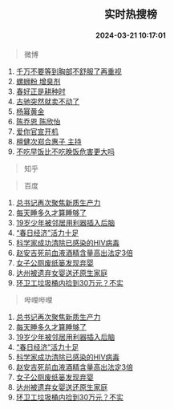 <div align="center"><h2>实时热搜榜</h2><h4>2024-03-21 10:17:01</h4></div>

> 微博  

1. [千万不要等到胸部不舒服了再重视](https://s.weibo.com/weibo?q=%E5%8D%83%E4%B8%87%E4%B8%8D%E8%A6%81%E7%AD%89%E5%88%B0%E8%83%B8%E9%83%A8%E4%B8%8D%E8%88%92%E6%9C%8D%E4%BA%86%E5%86%8D%E9%87%8D%E8%A7%86&t=31&band_rank=1&Refer=top)<br />
2. [螺蛳粉 增臭剂](https://s.weibo.com/weibo?q=%E8%9E%BA%E8%9B%B3%E7%B2%89%20%E5%A2%9E%E8%87%AD%E5%89%82&t=31&band_rank=2&Refer=top)<br />
3. [春好正是耕种时](https://s.weibo.com/weibo?q=%23%E6%98%A5%E5%A5%BD%E6%AD%A3%E6%98%AF%E8%80%95%E7%A7%8D%E6%97%B6%23&t=31&band_rank=3&Refer=top)<br />
4. [古驰突然就卖不动了](https://s.weibo.com/weibo?q=%23%E5%8F%A4%E9%A9%B0%E7%AA%81%E7%84%B6%E5%B0%B1%E5%8D%96%E4%B8%8D%E5%8A%A8%E4%BA%86%23&t=31&band_rank=4&Refer=top)<br />
5. [杨幂黄金](https://s.weibo.com/weibo?q=%E6%9D%A8%E5%B9%82%E9%BB%84%E9%87%91&t=31&band_rank=5&Refer=top)<br />
6. [陈乔恩 陈欣怡](https://s.weibo.com/weibo?q=%E9%99%88%E4%B9%94%E6%81%A9%20%E9%99%88%E6%AC%A3%E6%80%A1&t=31&band_rank=6&Refer=top)<br />
7. [爱你官宣开机](https://s.weibo.com/weibo?q=%23%E7%88%B1%E4%BD%A0%E5%AE%98%E5%AE%A3%E5%BC%80%E6%9C%BA%23&t=31&band_rank=7&Refer=top)<br />
8. [檀健次郑合惠子 主持](https://s.weibo.com/weibo?q=%E6%AA%80%E5%81%A5%E6%AC%A1%E9%83%91%E5%90%88%E6%83%A0%E5%AD%90%20%E4%B8%BB%E6%8C%81&t=31&band_rank=8&Refer=top)<br />
9. [不吃早饭比不吃晚饭危害更大吗](https://s.weibo.com/weibo?q=%23%E4%B8%8D%E5%90%83%E6%97%A9%E9%A5%AD%E6%AF%94%E4%B8%8D%E5%90%83%E6%99%9A%E9%A5%AD%E5%8D%B1%E5%AE%B3%E6%9B%B4%E5%A4%A7%E5%90%97%23&t=31&band_rank=9&Refer=top)<br />

> 知乎  


> 百度  

1. [总书记再次聚焦新质生产力](https://www.baidu.com/s?wd=%E6%80%BB%E4%B9%A6%E8%AE%B0%E5%86%8D%E6%AC%A1%E8%81%9A%E7%84%A6%E6%96%B0%E8%B4%A8%E7%94%9F%E4%BA%A7%E5%8A%9B&sa=fyb_news&rsv_dl=fyb_news)<br />
2. [每天睡多久才算睡够了](https://www.baidu.com/s?wd=%E6%AF%8F%E5%A4%A9%E7%9D%A1%E5%A4%9A%E4%B9%85%E6%89%8D%E7%AE%97%E7%9D%A1%E5%A4%9F%E4%BA%86&sa=fyb_news&rsv_dl=fyb_news)<br />
3. [19岁少年被邻居用利器插入后脑](https://www.baidu.com/s?wd=19%E5%B2%81%E5%B0%91%E5%B9%B4%E8%A2%AB%E9%82%BB%E5%B1%85%E7%94%A8%E5%88%A9%E5%99%A8%E6%8F%92%E5%85%A5%E5%90%8E%E8%84%91&sa=fyb_news&rsv_dl=fyb_news)<br />
4. [“春日经济”活力十足](https://www.baidu.com/s?wd=%E2%80%9C%E6%98%A5%E6%97%A5%E7%BB%8F%E6%B5%8E%E2%80%9D%E6%B4%BB%E5%8A%9B%E5%8D%81%E8%B6%B3&sa=fyb_news&rsv_dl=fyb_news)<br />
5. [科学家成功清除已感染的HIV病毒](https://www.baidu.com/s?wd=%E7%A7%91%E5%AD%A6%E5%AE%B6%E6%88%90%E5%8A%9F%E6%B8%85%E9%99%A4%E5%B7%B2%E6%84%9F%E6%9F%93%E7%9A%84HIV%E7%97%85%E6%AF%92&sa=fyb_news&rsv_dl=fyb_news)<br />
6. [赵安吉死前血液酒精含量高出法定3倍](https://www.baidu.com/s?wd=%E8%B5%B5%E5%AE%89%E5%90%89%E6%AD%BB%E5%89%8D%E8%A1%80%E6%B6%B2%E9%85%92%E7%B2%BE%E5%90%AB%E9%87%8F%E9%AB%98%E5%87%BA%E6%B3%95%E5%AE%9A3%E5%80%8D&sa=fyb_news&rsv_dl=fyb_news)<br />
7. [女子公厕废纸篓发现弃婴](https://www.baidu.com/s?wd=%E5%A5%B3%E5%AD%90%E5%85%AC%E5%8E%95%E5%BA%9F%E7%BA%B8%E7%AF%93%E5%8F%91%E7%8E%B0%E5%BC%83%E5%A9%B4&sa=fyb_news&rsv_dl=fyb_news)<br />
8. [达州被遗弃女婴送还原生家庭](https://www.baidu.com/s?wd=%E8%BE%BE%E5%B7%9E%E8%A2%AB%E9%81%97%E5%BC%83%E5%A5%B3%E5%A9%B4%E9%80%81%E8%BF%98%E5%8E%9F%E7%94%9F%E5%AE%B6%E5%BA%AD&sa=fyb_news&rsv_dl=fyb_news)<br />
9. [环卫工垃圾桶内捡到30万元？不实](https://www.baidu.com/s?wd=%E7%8E%AF%E5%8D%AB%E5%B7%A5%E5%9E%83%E5%9C%BE%E6%A1%B6%E5%86%85%E6%8D%A1%E5%88%B030%E4%B8%87%E5%85%83%EF%BC%9F%E4%B8%8D%E5%AE%9E&sa=fyb_news&rsv_dl=fyb_news)<br />

> 哔哩哔哩  

1. [总书记再次聚焦新质生产力](https://www.baidu.com/s?wd=%E6%80%BB%E4%B9%A6%E8%AE%B0%E5%86%8D%E6%AC%A1%E8%81%9A%E7%84%A6%E6%96%B0%E8%B4%A8%E7%94%9F%E4%BA%A7%E5%8A%9B&sa=fyb_news&rsv_dl=fyb_news)<br />
2. [每天睡多久才算睡够了](https://www.baidu.com/s?wd=%E6%AF%8F%E5%A4%A9%E7%9D%A1%E5%A4%9A%E4%B9%85%E6%89%8D%E7%AE%97%E7%9D%A1%E5%A4%9F%E4%BA%86&sa=fyb_news&rsv_dl=fyb_news)<br />
3. [19岁少年被邻居用利器插入后脑](https://www.baidu.com/s?wd=19%E5%B2%81%E5%B0%91%E5%B9%B4%E8%A2%AB%E9%82%BB%E5%B1%85%E7%94%A8%E5%88%A9%E5%99%A8%E6%8F%92%E5%85%A5%E5%90%8E%E8%84%91&sa=fyb_news&rsv_dl=fyb_news)<br />
4. [“春日经济”活力十足](https://www.baidu.com/s?wd=%E2%80%9C%E6%98%A5%E6%97%A5%E7%BB%8F%E6%B5%8E%E2%80%9D%E6%B4%BB%E5%8A%9B%E5%8D%81%E8%B6%B3&sa=fyb_news&rsv_dl=fyb_news)<br />
5. [科学家成功清除已感染的HIV病毒](https://www.baidu.com/s?wd=%E7%A7%91%E5%AD%A6%E5%AE%B6%E6%88%90%E5%8A%9F%E6%B8%85%E9%99%A4%E5%B7%B2%E6%84%9F%E6%9F%93%E7%9A%84HIV%E7%97%85%E6%AF%92&sa=fyb_news&rsv_dl=fyb_news)<br />
6. [赵安吉死前血液酒精含量高出法定3倍](https://www.baidu.com/s?wd=%E8%B5%B5%E5%AE%89%E5%90%89%E6%AD%BB%E5%89%8D%E8%A1%80%E6%B6%B2%E9%85%92%E7%B2%BE%E5%90%AB%E9%87%8F%E9%AB%98%E5%87%BA%E6%B3%95%E5%AE%9A3%E5%80%8D&sa=fyb_news&rsv_dl=fyb_news)<br />
7. [女子公厕废纸篓发现弃婴](https://www.baidu.com/s?wd=%E5%A5%B3%E5%AD%90%E5%85%AC%E5%8E%95%E5%BA%9F%E7%BA%B8%E7%AF%93%E5%8F%91%E7%8E%B0%E5%BC%83%E5%A9%B4&sa=fyb_news&rsv_dl=fyb_news)<br />
8. [达州被遗弃女婴送还原生家庭](https://www.baidu.com/s?wd=%E8%BE%BE%E5%B7%9E%E8%A2%AB%E9%81%97%E5%BC%83%E5%A5%B3%E5%A9%B4%E9%80%81%E8%BF%98%E5%8E%9F%E7%94%9F%E5%AE%B6%E5%BA%AD&sa=fyb_news&rsv_dl=fyb_news)<br />
9. [环卫工垃圾桶内捡到30万元？不实](https://www.baidu.com/s?wd=%E7%8E%AF%E5%8D%AB%E5%B7%A5%E5%9E%83%E5%9C%BE%E6%A1%B6%E5%86%85%E6%8D%A1%E5%88%B030%E4%B8%87%E5%85%83%EF%BC%9F%E4%B8%8D%E5%AE%9E&sa=fyb_news&rsv_dl=fyb_news)<br />
